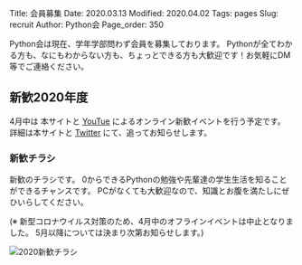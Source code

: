 Title: 会員募集
Date: 2020.03.13
Modified: 2020.04.02
Tags: pages
Slug: recruit
Author: Python会
Page_order: 350

Python会は現在、学年学部問わず会員を募集しております。
Pythonが全てわかる方も、なにもわからない方も、ちょっとできる方も大歓迎です！お気軽にDM等でご連絡ください。

## 新歓2020年度
4月中は 本サイトと [YouTue](https://www.youtube.com/channel/UCh1eAeDCpsZeOh0Z9paNfHQ) によるオンライン新歓イベントを行う予定です。
詳細は本サイトと [Twitter](https://twitter.com/oumed_python) にて、追ってお知らせします。

### 新歓チラシ
新歓のチラシです。
0からできるPythonの勉強や先輩達の学生生活を知ることができるチャンスです。
PCがなくても大歓迎なので、知識とお腹を満たしにぜひいらしてください。

(※ 新型コロナウイルス対策のため、4月中のオフラインイベントは中止となりました。
5月以降については決まり次第お知らせします。)

![2020新歓チラシ]({attach}images/recruit/shinkan2020.jpg)
